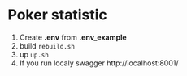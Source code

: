 # Poker statistic

1. Create **.env** from **.env_example**
2. build ```rebuild.sh```
3. up ```up.sh```
4. If you run localy swagger http://localhost:8001/